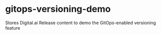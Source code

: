 # gitops-versioning-demo
Stores Digital.ai Release content to demo the GitOps-enabled versioning feature
